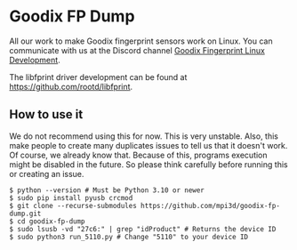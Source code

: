 # Goodix FP Dump

All our work to make Goodix fingerprint sensors work on Linux.
You can communicate with us at the Discord channel [Goodix Fingerprint Linux Development](https://discord.com/invite/6xZ6k34Vqg).

The libfprint driver development can be found at https://github.com/rootd/libfprint.

## How to use it

We do not recommend using this for now. This is very unstable.
Also, this make people to create many duplicates issues to tell us that it doesn't work. Of course, we already know that.
Because of this, programs execution might be disabled in the future.
So please think carefully before running this or creating an issue.

```
$ python --version # Must be Python 3.10 or newer
$ sudo pip install pyusb crcmod
$ git clone --recurse-submodules https://github.com/mpi3d/goodix-fp-dump.git
$ cd goodix-fp-dump
$ sudo lsusb -vd "27c6:" | grep "idProduct" # Returns the device ID
$ sudo python3 run_5110.py # Change "5110" to your device ID
```
